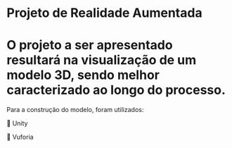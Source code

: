 #  Projeto de Realidade Aumentada
# <f2 align = "left"> **O projeto a ser apresentado resultará na visualização de um modelo 3D, sendo melhor caracterizado ao longo do processo.**</f2> 

Para a construção do modelo, foram utilizados:
<p> 📌 Unity </p>
<p> 📌 Vuforia </p>
